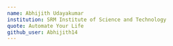 ```yaml
---
name: Abhijith Udayakumar
institution: SRM Institute of Science and Technology
quote: Automate Your Life
github_user: Abhijith14
---
```

